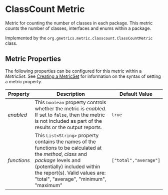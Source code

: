 # ClassCount Metric

 Metric for counting the number of classes in each package. This metric counts
 the number of classes, interfaces and enums within a package.

 Implemented by the `org.gmetrics.metric.classcount.ClassCountMetric` class.


## Metric Properties

  The following properties can be configured for this metric within a *MetricSet*. See [Creating a MetricSet](../CreatingMetricSet) for information on the syntax of setting a metric property.

| **Property**      | **Description**                                                    | **Default Value**      |
|-------------------|--------------------------------------------------------------------|------------------------|
| *enabled*         | This `boolean` property controls whether the metric is *enabled*. If set to `false`, then the metric is not included as part of the results or the output reports. | `true`                
| *functions*       | This `List<String>` property contains the names of the functions to be calculated at the *method*, *class* and *package* levels and (potentially) included within the report(s). Valid values are: "total", "average", "minimum", "maximum" | `["total","average"]`  |
